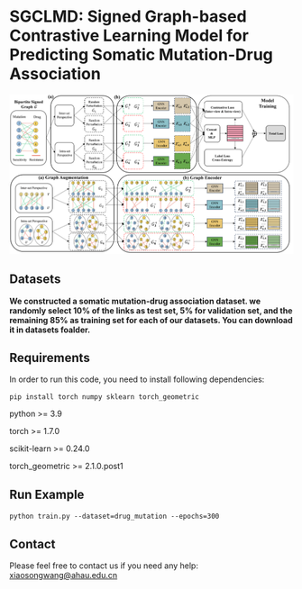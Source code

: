 # SGCLMD: Signed Graph-based Contrastive Learning Model for Predicting Somatic Mutation-Drug Association 

![image](https://github.com/wangxiaosong96/SGCLMD/blob/main/SGCLMD-main/Images/graph.png)

## Datasets
**We constructed a somatic mutation-drug association dataset. we randomly select 10% of the links as test set, 5% for validation set, and the remaining 85% as training set for each of our datasets. You can download it in datasets foalder.**

## Requirements
In order to run this code, you need to install following dependencies:
```
pip install torch numpy sklearn torch_geometric
```
python >= 3.9

torch >= 1.7.0

scikit-learn >= 0.24.0

torch_geometric >= 2.1.0.post1

## Run Example
```
python train.py --dataset=drug_mutation --epochs=300
```
## Contact

Please feel free to contact us if you need any help: xiaosongwang@ahau.edu.cn
